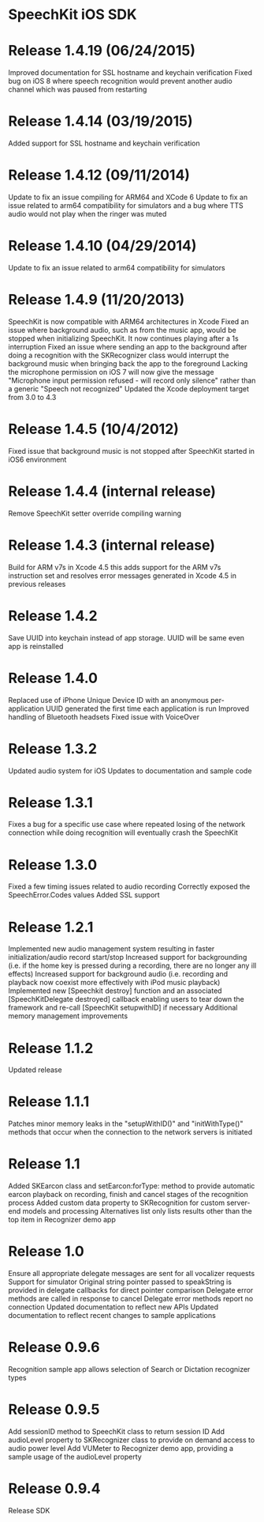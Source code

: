 # SpeechKit iOS SDK

# Release 1.4.19 (06/24/2015)
Improved documentation for SSL hostname and keychain verification
Fixed bug on iOS 8 where speech recognition would prevent another audio channel which was paused from restarting

# Release 1.4.14 (03/19/2015)
Added support for SSL hostname and keychain verification

# Release 1.4.12 (09/11/2014)
Update to fix an issue compiling for ARM64 and XCode 6
Update to fix an issue related to arm64 compatibility for simulators and a bug where TTS audio would not play when the ringer was muted

# Release 1.4.10 (04/29/2014)
Update to fix an issue related to arm64 compatibility for simulators

# Release 1.4.9 (11/20/2013)
SpeechKit is now compatible with ARM64 architectures in Xcode
Fixed an issue where background audio, such as from the music app, would be stopped when initializing SpeechKit. It now continues playing after a 1s interruption
Fixed an issue where sending an app to the background after doing a recognition with the SKRecognizer class would interrupt the background music when bringing back the app to the foreground
Lacking the microphone permission on iOS 7 will now give the message "Microphone input permission refused - will record only silence" rather than a generic "Speech not recognized"
Updated the Xcode deployment target from 3.0 to 4.3

# Release 1.4.5 (10/4/2012)
Fixed issue that background music is not stopped after SpeechKit started in iOS6 environment

# Release 1.4.4 (internal release)
Remove SpeechKit setter override compiling warning

# Release 1.4.3 (internal release)
Build for ARM v7s in Xcode 4.5 this adds support for the ARM v7s instruction set and resolves error messages generated in Xcode 4.5 in previous releases

# Release 1.4.2
Save UUID into keychain instead of app storage. UUID will be same even app is reinstalled

# Release 1.4.0
Replaced use of iPhone Unique Device ID with an anonymous per-application UUID generated the first time each application is run
Improved handling of Bluetooth headsets
Fixed issue with VoiceOver

# Release 1.3.2
Updated audio system for iOS Updates to documentation and sample code

# Release 1.3.1
Fixes a bug for a specific use case where repeated losing of the network connection while doing recognition will eventually crash the SpeechKit

# Release 1.3.0
Fixed a few timing issues related to audio recording
Correctly exposed the SpeechError.Codes values
Added SSL support

# Release 1.2.1
Implemented new audio management system resulting in faster initialization/audio record start/stop
Increased support for backgrounding (i.e. if the home key is pressed during a recording, there are no longer any ill effects)
Increased support for background audio (i.e. recording and playback now coexist more effectively with iPod music playback)
Implemented new [Speechkit destroy] function and an associated [SpeechKitDelegate destroyed] callback enabling users to tear down the framework and re-call [SpeechKit setupwithID] if necessary
Additional memory management improvements

# Release 1.1.2
Updated release

# Release 1.1.1
Patches minor memory leaks in the "setupWithID()" and "initWithType()" methods that occur when the connection to the network servers is initiated

# Release 1.1
Added SKEarcon class and setEarcon:forType: method to provide automatic earcon playback on recording, finish and cancel stages of the recognition process
Added custom data property to SKRecognition for custom server-end models and processing
Alternatives list only lists results other than the top item in Recognizer demo app

# Release 1.0
Ensure all appropriate delegate messages are sent for all vocalizer requests Support for simulator
Original string pointer passed to speakString is provided in delegate callbacks for direct pointer comparison Delegate error methods are called in response to cancel
Delegate error methods report no connection
Updated documentation to reflect new APIs
Updated documentation to reflect recent changes to sample applications

# Release 0.9.6
Recognition sample app allows selection of Search or Dictation recognizer types

# Release 0.9.5
Add sessionID method to SpeechKit class to return session ID
Add audioLevel property to SKRecognizer class to provide on demand access to audio power level
Add VUMeter to Recognizer demo app, providing a sample usage of the audioLevel property

# Release 0.9.4
Release SDK
